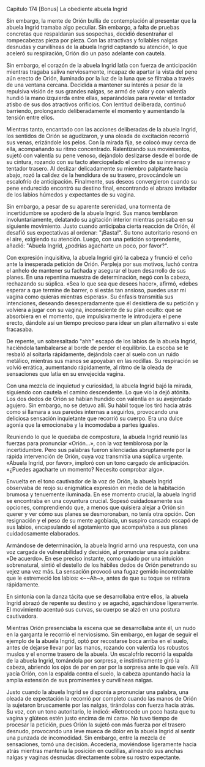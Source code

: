 
Capítulo 174 [Bonus] La obediente abuela Ingrid

Sin embargo, la mente de Orión bullía de contemplación al presentar que la abuela Ingrid tramaba algo peculiar. Sin embargo, a falta de pruebas concretas que respaldaran sus sospechas, decidió desentrañar el rompecabezas pieza por pieza. Con las atractivas y follables nalgas desnudas y curvilíneas de la abuela Ingrid captando su atención, lo que aceleró su respiración, Orión dio un paso adelante con cautela.

Sin embargo, el corazón de la abuela Ingrid latía con fuerza de anticipación mientras tragaba saliva nerviosamente, incapaz de apartar la vista del pene aún erecto de Orión, iluminado por la luz de la luna que se filtraba a través de una ventana cercana. Decidida a mantener su interés a pesar de la repulsiva visión de sus grandes nalgas, se armó de valor y con valentía hundió la mano izquierda entre ellas, separándolas para revelar el tentador atisbo de sus dos atractivos orificios. Con lentitud deliberada, continuó barriendo, prolongando deliberadamente el momento y aumentando la tensión entre ellos.

Mientras tanto, encantado con las acciones deliberadas de la abuela Ingrid, los sentidos de Orión se agudizaron, y una oleada de excitación recorrió sus venas, erizándole los pelos. Con la mirada fija, se colocó muy cerca de ella, acompañando su ritmo concentrado. Ralentizando sus movimientos, sujetó con valentía su pene venoso, dejándolo deslizarse desde el borde de su cintura, rozando con su tacto aterciopelado el centro de su inmenso y tentador trasero. Al deslizar delicadamente su miembro palpitante hacia abajo, rozó la calidez de la hendidura de su trasero, provocándole un escalofrío de anticipación. Finalmente, sus deseos convergieron cuando su pene endurecido encontró su destino final, encontrando el abrazo invitador de los labios húmedos y expectantes de su vagina.

Sin embargo, a pesar de su aparente serenidad, una tormenta de incertidumbre se apoderó de la abuela Ingrid. Sus manos temblaron involuntariamente, delatando su agitación interior mientras pensaba en su siguiente movimiento. Justo cuando anticipaba cierta reacción de Orión, él desafió sus expectativas al ordenar: "¡Basta!". Su tono autoritario resonó en el aire, exigiendo su atención. Luego, con una petición sorprendente, añadió: "Abuela Ingrid, ¿podrías agacharte un poco, por favor?".

Con expresión inquisitiva, la abuela Ingrid giró la cabeza y frunció el ceño ante la inesperada petición de Orión. Perpleja por sus motivos, luchó contra el anhelo de mantener su fachada y asegurar el buen desarrollo de sus planes. En una repentina muestra de determinación, negó con la cabeza, rechazando su súplica. «Sea lo que sea que desees hacer», afirmó, «debes esperar a que termine de barrer, o si estás tan ansioso, puedes usar mi vagina como quieras mientras esperas». Su énfasis transmitía sus intenciones, deseando desesperadamente que él desistiera de su petición y volviera a jugar con su vagina, inconsciente de su plan oculto: que se absorbiera en el momento, que impulsivamente le introdujera el pene erecto, dándole así un tiempo precioso para idear un plan alternativo si este fracasaba.

De repente, un sobresaltado "ahh" escapó de los labios de la abuela Ingrid, haciéndola tambalearse al borde de perder el equilibrio. La escoba se le resbaló al soltarla rápidamente, dejándola caer al suelo con un ruido metálico, mientras sus manos se apoyaban en las rodillas. Su respiración se volvió errática, aumentando rápidamente, al ritmo de la oleada de sensaciones que latía en su envejecida vagina.

Con una mezcla de inquietud y curiosidad, la abuela Ingrid bajó la mirada, siguiendo con cautela el camino descendente. Lo que vio la dejó atónita. Los dos dedos de Orión se habían hundido con valentía en su avejentado agujero. Sin embargo, no se detuvo allí. Su hábil toque los tiró hacia atrás como si llamara a sus paredes internas a seguirlos, provocando una deliciosa sensación inquietante que recorrió su cuerpo. Era una dulce agonía que la emocionaba y la incomodaba a partes iguales.

Reuniendo lo que le quedaba de compostura, la abuela Ingrid reunió las fuerzas para pronunciar «Orión...», con la voz temblorosa por la incertidumbre. Pero sus palabras fueron silenciadas abruptamente por la rápida intervención de Orión, cuya voz transmitía una súplica urgente. «Abuela Ingrid, por favor», imploró con un tono cargado de anticipación. «¿Puedes agacharte un momento? Necesito comprobar algo».

Envuelta en el tono cautivador de la voz de Orión, la abuela Ingrid observaba de reojo su enigmática expresión en medio de la habitación brumosa y tenuemente iluminada. En ese momento crucial, la abuela Ingrid se encontraba en una coyuntura crucial. Sopesó cuidadosamente sus opciones, comprendiendo que, a menos que quisiera alejar a Orión sin querer y ver cómo sus planes se desmoronaban, no tenía otra opción. Con resignación y el peso de su mente agobiada, un suspiro cansado escapó de sus labios, encapsulando el agotamiento que acompañaba a sus planes cuidadosamente elaborados.

Armándose de determinación, la abuela Ingrid armó una respuesta, con una voz cargada de vulnerabilidad y decisión, al pronunciar una sola palabra: «De acuerdo». En ese preciso instante, como guiado por una intuición sobrenatural, sintió el destello de los hábiles dedos de Orión penetrando su vejez una vez más. La sensación provocó una fugaz gemido incontrolable que le estremeció los labios: «~~Ah~», antes de que su toque se retirara rápidamente.

En sintonía con la danza tácita que se desarrollaba entre ellos, la abuela Ingrid abrazó de repente su destino y se agachó, agachándose ligeramente. El movimiento acentuó sus curvas, su cuerpo se alzó en una postura cautivadora.

Mientras Orión presenciaba la escena que se desarrollaba ante él, un nudo en la garganta le recorrió el nerviosismo. Sin embargo, en lugar de seguir el ejemplo de la abuela Ingrid, optó por recostarse boca arriba en el suelo, antes de dejarse llevar por las manos, rozando con valentía los robustos muslos y el enorme trasero de la abuela. Un escalofrío recorrió la espalda de la abuela Ingrid, tomándola por sorpresa, e instintivamente giró la cabeza, abriendo los ojos de par en par por la sorpresa ante lo que veía. Allí yacía Orión, con la espalda contra el suelo, la cabeza apuntando hacia la amplia extensión de sus prominentes y curvilíneas nalgas.

Justo cuando la abuela Ingrid se disponía a pronunciar una palabra, una oleada de expectación la recorrió por completo cuando las manos de Orión la sujetaron bruscamente por las nalgas, tirándolas con fuerza hacia atrás. Su voz, con un tono autoritario, le indicó: «Retrocede un poco hasta que tu vagina y glúteos estén justo encima de mi cara». No tuvo tiempo de procesar la petición, pues Orión la sujetó con más fuerza por el trasero desnudo, provocando una leve mueca de dolor en la abuela Ingrid al sentir una punzada de incomodidad. Sin embargo, entre la mezcla de sensaciones, tomó una decisión. Accedería, moviéndose ligeramente hacia atrás mientras mantenía la posición en cuclillas, alineando sus anchas nalgas y vaginas desnudas directamente sobre su rostro expectante.